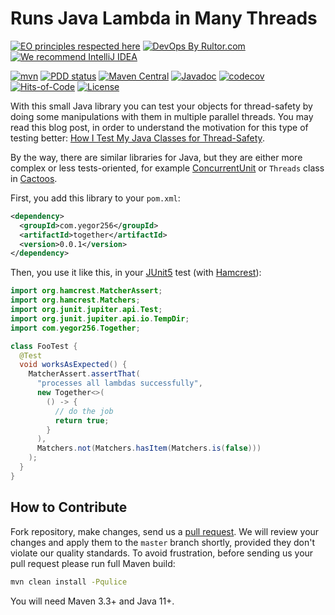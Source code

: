 # Runs Java Lambda in Many Threads

[![EO principles respected here](https://www.elegantobjects.org/badge.svg)](https://www.elegantobjects.org)
[![DevOps By Rultor.com](http://www.rultor.com/b/yegor256/together)](http://www.rultor.com/p/yegor256/together)
[![We recommend IntelliJ IDEA](https://www.elegantobjects.org/intellij-idea.svg)](https://www.jetbrains.com/idea/)

[![mvn](https://github.com/yegor256/together/actions/workflows/mvn.yml/badge.svg)](https://github.com/yegor256/together/actions/workflows/mvn.yml)
[![PDD status](http://www.0pdd.com/svg?name=yegor256/together)](http://www.0pdd.com/p?name=yegor256/together)
[![Maven Central](https://img.shields.io/maven-central/v/com.yegor256/together.svg)](https://maven-badges.herokuapp.com/maven-central/com.yegor256/together)
[![Javadoc](http://www.javadoc.io/badge/com.yegor256/together.svg)](http://www.javadoc.io/doc/com.yegor256/together)
[![codecov](https://codecov.io/gh/yegor256/together/branch/master/graph/badge.svg)](https://codecov.io/gh/yegor256/together)
[![Hits-of-Code](https://hitsofcode.com/github/yegor256/together)](https://hitsofcode.com/view/github/yegor256/together)
[![License](https://img.shields.io/badge/license-MIT-green.svg)](https://github.com/yegor256/together/blob/master/LICENSE.txt)

With this small Java library you can test your objects
for thread-safety by doing some manipulations with them
in multiple parallel threads. You may read this blog post,
in order to understand the motivation for this type of
testing better: [How I Test My Java Classes for Thread-Safety][blog].

By the way, there are similar libraries for Java, but they are
either more complex or less tests-oriented, for example
[ConcurrentUnit](https://github.com/jhalterman/concurrentunit)
or
`Threads` class in [Cactoos](https://github.com/yegor256/cactoos).

First, you add this library to your `pom.xml`:

```xml
<dependency>
  <groupId>com.yegor256</groupId>
  <artifactId>together</artifactId>
  <version>0.0.1</version>
</dependency>
```

Then, you use it like this, in your [JUnit5] test
(with [Hamcrest]):

```java
import org.hamcrest.MatcherAssert;
import org.hamcrest.Matchers;
import org.junit.jupiter.api.Test;
import org.junit.jupiter.api.io.TempDir;
import com.yegor256.Together;

class FooTest {
  @Test
  void worksAsExpected() {
    MatcherAssert.assertThat(
      "processes all lambdas successfully",
      new Together<>(
        () -> {
          // do the job
          return true;
        }
      ),
      Matchers.not(Matchers.hasItem(Matchers.is(false)))
    );
  }
}
```

## How to Contribute

Fork repository, make changes, send us a
[pull request](https://www.yegor256.com/2014/04/15/github-guidelines.html).
We will review your changes and apply them to the `master` branch shortly,
provided they don't violate our quality standards. To avoid frustration,
before sending us your pull request please run full Maven build:

```bash
mvn clean install -Pqulice
```

You will need Maven 3.3+ and Java 11+.

[blog]: https://www.yegor256.com/2018/03/27/how-to-test-thread-safety.html
[JUnit5]: https://junit.org/junit5/
[Hamcrest]: http://hamcrest.org

